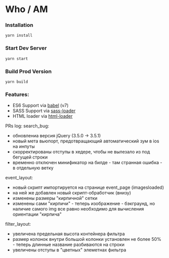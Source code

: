 # Who / AM

### Installation

```
yarn install
```

### Start Dev Server

```
yarn start
```

### Build Prod Version

```
yarn build
```

### Features:

- ES6 Support via [babel](https://babeljs.io/) (v7)
- SASS Support via [sass-loader](https://github.com/jtangelder/sass-loader)
- HTML loader via [html-loader](https://github.com/webpack-contrib/html-loader)

PRs log:
search_bug:

- обновлениа версия jQuery (3.5.0 -> 3.5.1)
- новый мета вьюпорт, предотвращающий автоматический зум в ios на инпуты
- скорректированы отступы в хедере, чтобы не вылезало из под бегущей строки
- временно отключен минификатор на билде - там странная ошибка - в отдельную ветку

event_layout:

- новый скрипт импортируется на странице event_page (imagesloaded)
- на ней же добавлен новый скрипт-обработчик (внизу)
- изменены размеры "кирпичной" сетки
- изменены сами "кирпичи" - теперь изображение - бэкграунд, но наличие самого img все равно необходимо для вычисления ориентации "кирпича"

filter_layout:

- увеличена предельная высота контейнера фильтра
- размер колонок внутри большой колонки установлен не более 50% - теперь длинные название разбиваются на строки
- увеличены отступы в "цветных" элеметнах фильтра
